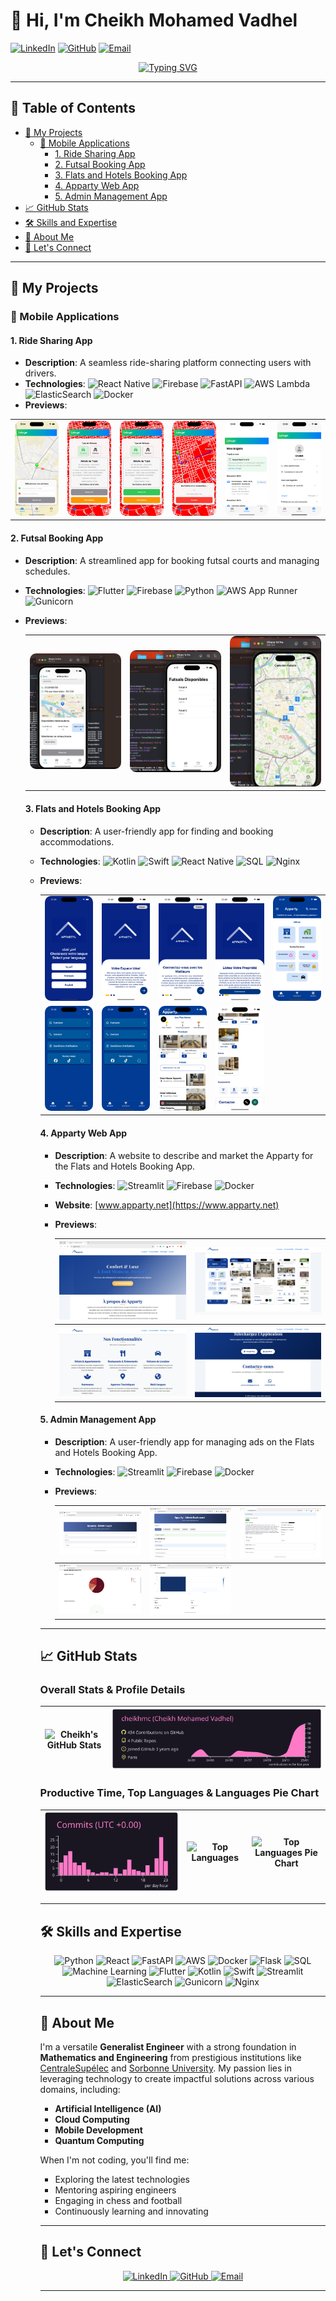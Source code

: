 # 👋 Hi, I'm Cheikh Mohamed Vadhel

[![LinkedIn](https://img.shields.io/badge/LinkedIn-%230077B5.svg?&style=for-the-badge&logo=linkedin&logoColor=white)](https://www.linkedin.com/in/cheikh-mohamed-vadhel/) 
[![GitHub](https://img.shields.io/badge/GitHub-%2312100E.svg?&style=for-the-badge&logo=github&logoColor=white)](https://github.com/cheikhmc) 
[![Email](https://img.shields.io/badge/Email-%23D14836.svg?&style=for-the-badge&logo=gmail&logoColor=white)](mailto:medlimame99@gmail.com)

<p align="center">
  <a href="https://git.io/typing-svg">
    <img src="https://readme-typing-svg.herokuapp.com?color=%2336BCF7&lines=Engineer+and+Tech+Enthusiast;Generalist+with+Expertise+in+AI,+Cloud,+and+Mobile+Apps;Passionate+About+Innovation+and+Learning" alt="Typing SVG" />
  </a>
</p>

---

## 📖 Table of Contents
- [🚀 My Projects](#-my-projects)
  - [📱 Mobile Applications](#-mobile-applications)
    - [1. Ride Sharing App](#1-ride-sharing-app)
    - [2. Futsal Booking App](#2-futsal-booking-app)
    - [3. Flats and Hotels Booking App](#3-flats-and-hotels-booking-app)
    - [4. Apparty Web App](#4-apparty-web-app)
    - [5. Admin Management App](#5-admin-management-app)
- [📈 GitHub Stats](#-github-stats)
- [🛠️ Skills and Expertise](#️-skills-and-expertise)
- [🌟 About Me](#-about-me)
- [🔗 Let's Connect](#-lets-connect)

---

## 🚀 My Projects

### 📱 Mobile Applications

#### 1. **Ride Sharing App**
- **Description**: A seamless ride-sharing platform connecting users with drivers.
- **Technologies**: ![React Native](https://img.shields.io/badge/React%20Native-61DAFB?style=for-the-badge&logo=react&logoColor=black) ![Firebase](https://img.shields.io/badge/Firebase-FFCA28?style=for-the-badge&logo=firebase&logoColor=black) ![FastAPI](https://img.shields.io/badge/FastAPI-009688?style=for-the-badge&logo=fastapi&logoColor=white) ![AWS Lambda](https://img.shields.io/badge/AWS%20Lambda-FF9900?style=for-the-badge&logo=aws-lambda&logoColor=white) ![ElasticSearch](https://img.shields.io/badge/ElasticSearch-005571?style=for-the-badge&logo=elasticsearch&logoColor=white) ![Docker](https://img.shields.io/badge/Docker-2496ED?style=for-the-badge&logo=docker&logoColor=white)
- **Previews**:

<table>
  <tr>
    <td><img src="/lahagni1.png" alt="Ride Sharing App 1" width="200" style="border-radius: 10px;"/></td>
    <td><img src="/lahagni2.png" alt="Ride Sharing App 2" width="200" style="border-radius: 10px;"/></td>
    <td><img src="/lahagni3.png" alt="Ride Sharing App 3" width="200" style="border-radius: 10px;"/></td>
    <td><img src="/lahagni4.png" alt="Ride Sharing App 4" width="200" style="border-radius: 10px;"/></td>
    <td><img src="/lahagni5.png" alt="Ride Sharing App 5" width="200" style="border-radius: 10px;"/></td>
    <td><img src="/lahagni6.png" alt="Ride Sharing App 6" width="200" style="border-radius: 10px;"/></td>
  </tr>
</table>

#### 2. **Futsal Booking App**
- **Description**: A streamlined app for booking futsal courts and managing schedules.
- **Technologies**: ![Flutter](https://img.shields.io/badge/Flutter-02569B?style=for-the-badge&logo=flutter&logoColor=white) ![Firebase](https://img.shields.io/badge/Firebase-FFCA28?style=for-the-badge&logo=firebase&logoColor=black) ![Python](https://img.shields.io/badge/Python-3776AB?style=for-the-badge&logo=python&logoColor=white) ![AWS App Runner](https://img.shields.io/badge/AWS%20App%20Runner-232F3E?style=for-the-badge&logo=amazon-aws&logoColor=white) ![Gunicorn](https://img.shields.io/badge/Gunicorn-424D5C?style=for-the-badge&logo=gunicorn&logoColor=white)
- **Previews**:

  <table>
  <tr>
    <td><img src="/futsal1.jpeg" alt="Futsal App 1" width="200" style="border-radius: 10px;"/></td>
    <td><img src="/futsal2.jpeg" alt="Futsal App 2" width="200" style="border-radius: 10px;"/></td>
    <td><img src="/futsal3.jpeg" alt="Futsal App 3" width="200" style="border-radius: 10px;"/></td>
  </tr>
</table>

#### 3. **Flats and Hotels Booking App**
- **Description**: A user-friendly app for finding and booking accommodations.
- **Technologies**: ![Kotlin](https://img.shields.io/badge/Kotlin-7F52FF?style=for-the-badge&logo=kotlin&logoColor=white) ![Swift](https://img.shields.io/badge/Swift-FA7343?style=for-the-badge&logo=swift&logoColor=white) ![React Native](https://img.shields.io/badge/React%20Native-61DAFB?style=for-the-badge&logo=react&logoColor=black) ![SQL](https://img.shields.io/badge/SQL-4479A1?style=for-the-badge&logo=MySQL&logoColor=white) ![Nginx](https://img.shields.io/badge/Nginx-009639?style=for-the-badge&logo=nginx&logoColor=white)
- **Previews**:

  <table>
  <tr>
    <td><img src="/flat1.png" alt="Flats App 1" width="200" style="border-radius: 10px;"/></td>
    <td><img src="/flat2.png" alt="Flats App 2" width="200" style="border-radius: 10px;"/></td>
    <td><img src="/flat3.png" alt="Flats App 3" width="200" style="border-radius: 10px;"/></td>
    <td><img src="/flat4.png" alt="Flats App 4" width="200" style="border-radius: 10px;"/></td>
    <td><img src="/flat5.png" alt="Flats App 5" width="200" style="border-radius: 10px;"/></td>
  </tr>
  <tr>
    <td><img src="/flat6.png" alt="Flats App 6" width="200" style="border-radius: 10px;"/></td>
    <td><img src="/flat7.png" alt="Flats App 7" width="200" style="border-radius: 10px;"/></td>
    <td><img src="/flat8.png" alt="Flats App 8" width="200" style="border-radius: 10px;"/></td>
    <td><img src="/flat9.png" alt="Flats App 9" width="200" style="border-radius: 10px;"/></td>
  </tr>
</table>

#### 4. **Apparty Web App**
- **Description**: A website to describe and market the Apparty for the Flats and Hotels Booking App.
- **Technologies**: ![Streamlit](https://img.shields.io/badge/Streamlit-FF4B4B?style=for-the-badge&logo=streamlit&logoColor=white) ![Firebase](https://img.shields.io/badge/Firebase-FFCA28?style=for-the-badge&logo=firebase&logoColor=black) ![Docker](https://img.shields.io/badge/Docker-2496ED?style=for-the-badge&logo=docker&logoColor=white)
- **Website**: [www.apparty.net](https://www.apparty.net)
- **Previews**:

  | ![Apparty Web 1](/apparty1.png) | ![Apparty Web 2](/apparty2.png) |
  |:-------------------------------:|:-------------------------------:|
  | ![Apparty Web 3](/apparty3.png) | ![Apparty Web 4](/apparty4.png) |

#### 5. **Admin Management App**
- **Description**: A user-friendly app for managing ads on the Flats and Hotels Booking App.
- **Technologies**: ![Streamlit](https://img.shields.io/badge/Streamlit-FF4B4B?style=for-the-badge&logo=streamlit&logoColor=white) ![Firebase](https://img.shields.io/badge/Firebase-FFCA28?style=for-the-badge&logo=firebase&logoColor=black) ![Docker](https://img.shields.io/badge/Docker-2496ED?style=for-the-badge&logo=docker&logoColor=white)
- **Previews**:

  | ![Admin App 1](/admin1.png) | ![Admin App 2](/admin2.png) | ![Admin App 3](/admin3.png) |
  |:-----------------------------:|:-----------------------------:|:-----------------------------:|
  | ![Admin App 4](/admin4.png) | ![Admin App 5](/admin5.png) |                                 |

---

## 📈 GitHub Stats

### Overall Stats & Profile Details

| ![Cheikh's GitHub Stats](https://github-readme-stats-opal-ten-79.vercel.app/api?username=cheikhmc&show_icons=true&theme=radical) | ![Profile Details](https://raw.githubusercontent.com/cheikhmc/github-profile-summary-cards-example/master/profile-summary-card-output/omni/0-profile-details.svg) |
|:-------------------------------------------------------------------------------------------------------------:|:-----------------------------------------------------------------------------------------------------------------------------------------------------------------:|

### Productive Time, Top Languages & Languages Pie Chart

| ![Productive Time](https://raw.githubusercontent.com/cheikhmc/github-profile-summary-cards-example/master/profile-summary-card-output/omni/4-productive-time.svg) | ![Top Languages](https://github-readme-stats-opal-ten-79.vercel.app/api/top-langs/?username=cheikhmc&langs_count=18&theme=radical) | ![Top Languages Pie Chart](https://github-readme-stats-opal-ten-79.vercel.app/api/top-langs/?username=cheikhmc&theme=radical&layout=pie) |
|:-----------------------------------------------------------------------------------------------------------------------------------------------------------------:|:---------------------------------------------------------------------------------------------------------------------------------------:|:-------------------------------------------------------------------------------------------------------------------------------------:|

---

## 🛠️ Skills and Expertise

<p align="center">
  <img src="https://img.shields.io/badge/Python-3776AB?style=for-the-badge&logo=python&logoColor=white" alt="Python"/>
  <img src="https://img.shields.io/badge/React-61DAFB?style=for-the-badge&logo=react&logoColor=white" alt="React"/>
  <img src="https://img.shields.io/badge/FastAPI-009688?style=for-the-badge&logo=fastapi&logoColor=white" alt="FastAPI"/>
  <img src="https://img.shields.io/badge/AWS-232F3E?style=for-the-badge&logo=amazon-aws&logoColor=white" alt="AWS"/>
  <img src="https://img.shields.io/badge/Docker-2496ED?style=for-the-badge&logo=docker&logoColor=white" alt="Docker"/>
  <img src="https://img.shields.io/badge/Flask-000000?style=for-the-badge&logo=flask&logoColor=white" alt="Flask"/>
  <img src="https://img.shields.io/badge/SQL-4479A1?style=for-the-badge&logo=MySQL&logoColor=white" alt="SQL"/>
  <img src="https://img.shields.io/badge/Machine%20Learning-0071C5?style=for-the-badge&logo=TensorFlow&logoColor=white" alt="Machine Learning"/>
  <img src="https://img.shields.io/badge/Flutter-02569B?style=for-the-badge&logo=flutter&logoColor=white" alt="Flutter"/>
  <img src="https://img.shields.io/badge/Kotlin-7F52FF?style=for-the-badge&logo=kotlin&logoColor=white" alt="Kotlin"/>
  <img src="https://img.shields.io/badge/Swift-FA7343?style=for-the-badge&logo=swift&logoColor=white" alt="Swift"/>
  <img src="https://img.shields.io/badge/Streamlit-FF4B4B?style=for-the-badge&logo=streamlit&logoColor=white" alt="Streamlit"/>
  <img src="https://img.shields.io/badge/ElasticSearch-005571?style=for-the-badge&logo=elasticsearch&logoColor=white" alt="ElasticSearch"/>
  <img src="https://img.shields.io/badge/Gunicorn-424D5C?style=for-the-badge&logo=gunicorn&logoColor=white" alt="Gunicorn"/>
  <img src="https://img.shields.io/badge/Nginx-009639?style=for-the-badge&logo=nginx&logoColor=white" alt="Nginx"/>
</p>

---

## 🌟 About Me

I'm a versatile **Generalist Engineer** with a strong foundation in **Mathematics and Engineering** from prestigious institutions like [CentraleSupélec](https://www.centralesupelec.fr/) and [Sorbonne University](https://www.sorbonne-universite.fr/). My passion lies in leveraging technology to create impactful solutions across various domains, including:

- **Artificial Intelligence (AI)**
- **Cloud Computing**
- **Mobile Development**
- **Quantum Computing**

When I'm not coding, you'll find me:

- Exploring the latest technologies
- Mentoring aspiring engineers
- Engaging in chess and football
- Continuously learning and innovating

---

## 🔗 Let's Connect

<p align="center">
  <a href="https://www.linkedin.com/in/cheikh-mohamed-vadhel/">
    <img src="https://img.shields.io/badge/LinkedIn-%230077B5.svg?&style=for-the-badge&logo=linkedin&logoColor=white" alt="LinkedIn"/>
  </a>
  <a href="https://github.com/cheikhmc">
    <img src="https://img.shields.io/badge/GitHub-%2312100E.svg?&style=for-the-badge&logo=github&logoColor=white" alt="GitHub"/>
  </a>
  <a href="mailto:medlimame99@gmail.com">
    <img src="https://img.shields.io/badge/Email-%23D14836.svg?&style=for-the-badge&logo=gmail&logoColor=white" alt="Email"/>
  </a>
</p>

---

<!-- Optional: Add a footer or additional sections as needed -->
